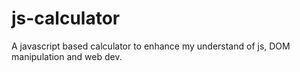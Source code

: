 # js-calculator
A javascript based calculator to enhance my understand of js, DOM manipulation and web dev.
